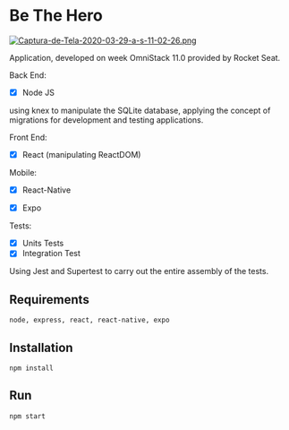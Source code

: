 # Be The Hero

[![Captura-de-Tela-2020-03-29-a-s-11-02-26.png](https://i.postimg.cc/y8s5vYXR/Captura-de-Tela-2020-03-29-a-s-11-02-26.png)](https://postimg.cc/ykpvNKG6)

Application, developed on week OmniStack 11.0 provided by Rocket Seat.

Back End: <p>
  - [x] Node JS <p>

using knex to manipulate the SQLite database, applying the concept of migrations for development and testing applications.
    
Front End: <p>
  - [x] React (manipulating ReactDOM)<p>

Mobile: <p>
  - [x] React-Native <p> 
  - [x] Expo <p>

Tests: <p>
  - [x] Units Tests
  - [x] Integration Test

Using Jest and Supertest to carry out the entire assembly of the tests.

## Requirements
```
node, express, react, react-native, expo
```

## Installation
```
npm install
```
## Run 
```
npm start 
```

